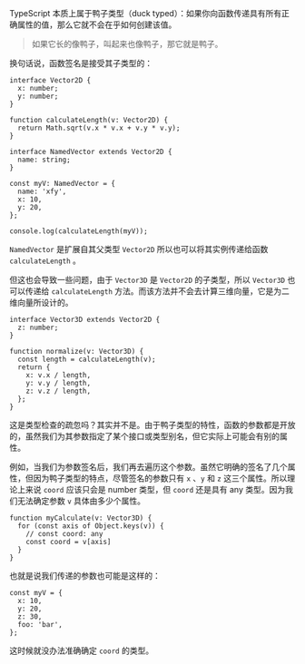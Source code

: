 TypeScript 本质上属于鸭子类型（duck typed）：如果你向函数传递具有所有正确属性的值，那么它就不会在乎如何创建该值。

> 如果它长的像鸭子，叫起来也像鸭子，那它就是鸭子。

换句话说，函数签名是接受其子类型的：

```tsx
interface Vector2D {
  x: number;
  y: number;
}

function calculateLength(v: Vector2D) {
  return Math.sqrt(v.x * v.x + v.y * v.y);
}

interface NamedVector extends Vector2D {
  name: string;
}

const myV: NamedVector = {
  name: 'xfy',
  x: 10,
  y: 20,
};

console.log(calculateLength(myV));
```

`NamedVector` 是扩展自其父类型 `Vector2D` 所以也可以将其实例传递给函数 `calculateLength` 。

但这也会导致一些问题，由于 `Vector3D` 是 `Vector2D` 的子类型，所以 `Vector3D` 也可以传递给 `calculateLength` 方法。而该方法并不会去计算三维向量，它是为二维向量所设计的。

```tsx
interface Vector3D extends Vector2D {
  z: number;
}

function normalize(v: Vector3D) {
  const length = calculateLength(v);
  return {
    x: v.x / length,
    y: v.y / length,
    z: v.z / length,
  };
}
```

这是类型检查的疏忽吗？其实并不是。由于鸭子类型的特性，函数的参数都是开放的，虽然我们为其参数指定了某个接口或类型别名，但它实际上可能会有别的属性。

例如，当我们为参数签名后，我们再去遍历这个参数。虽然它明确的签名了几个属性，但因为鸭子类型的特点，尽管签名的参数只有 `x` 、`y` 和 `z` 这三个属性。所以理论上来说 `coord` 应该只会是 number 类型，但 `coord` 还是具有 any 类型。因为我们无法确定参数 `v` 具体由多少个属性。

```tsx
function myCalculate(v: Vector3D) {
  for (const axis of Object.keys(v)) {
    // const coord: any
    const coord = v[axis]
  }
}
```

也就是说我们传递的参数也可能是这样的：

```tsx
const myV = {
  x: 10,
  y: 20,
  z: 30,
  foo: 'bar',
};
```

这时候就没办法准确确定 `coord` 的类型。